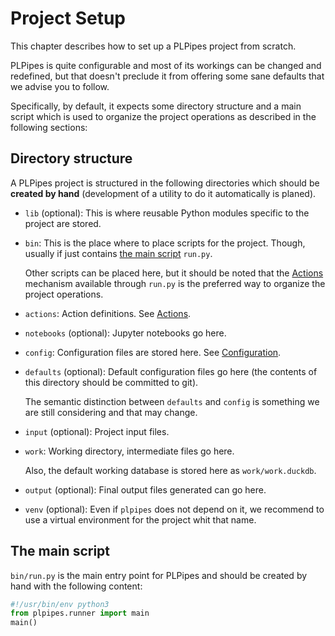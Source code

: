 # Project Setup

This chapter describes how to set up a PLPipes project from scratch.

PLPipes is quite configurable and most of its workings can be changed
and redefined, but that doesn't preclude it from offering some sane
defaults that we advise you to follow.

Specifically, by default, it expects some directory structure and a
main script which is used to organize the project operations as
described in the following sections:

## Directory structure

A PLPipes project is structured in the following directories which
should be **created by hand** (development of a utility to do it
automatically is planed).

* `lib` (optional): This is where reusable Python modules specific to
    the project are stored.

* `bin`: This is the place where to place scripts for the
    project. Though, usually if just contains [the main
    script](#the-main-script) `run.py`.

    Other scripts can be placed here, but it should be noted that the
    [Actions](#actions.md) mechanism available through `run.py` is the
    preferred way to organize the project operations.

* `actions`: Action definitions. See [Actions](actions.md).

* `notebooks` (optional): Jupyter notebooks go here.

* `config`: Configuration files are stored here. See
    [Configuration](configuration.md).

* `defaults` (optional): Default configuration files go here (the
    contents of this directory should be committed to git).

    The semantic distinction between `defaults` and `config` is
    something we are still considering and that may change.

* `input` (optional): Project input files.

* `work`: Working directory, intermediate files go here.

    Also, the default working database is stored here as
    `work/work.duckdb`.

* `output` (optional): Final output files generated can go here.

* `venv` (optional): Even if `plpipes` does not depend on it, we
    recommend to use a virtual environment for the project whit that
    name.

## The main script

`bin/run.py` is the main entry point for PLPipes and should be
created by hand with the following content:

```python
#!/usr/bin/env python3
from plpipes.runner import main
main()
```
